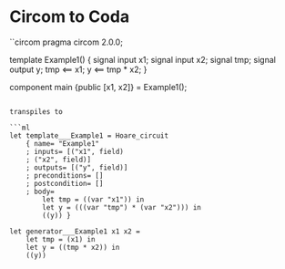 # Circom to Coda

``circom
pragma circom 2.0.0;

template Example1() {
    signal input x1;
    signal input x2;
    signal tmp;
    signal output y;
    tmp <== x1;
    y <== tmp * x2;
}

component main {public [x1, x2]} = Example1();
```

transpiles to

```ml
let template___Example1 = Hoare_circuit
    { name= "Example1"
    ; inputs= [("x1", field)
    ; ("x2", field)]
    ; outputs= [("y", field)]
    ; preconditions= []
    ; postcondition= []
    ; body=
        let tmp = ((var "x1")) in
        let y = (((var "tmp") * (var "x2"))) in
        ((y)) }

let generator___Example1 x1 x2 =
    let tmp = (x1) in
    let y = ((tmp * x2)) in
    ((y))
```
